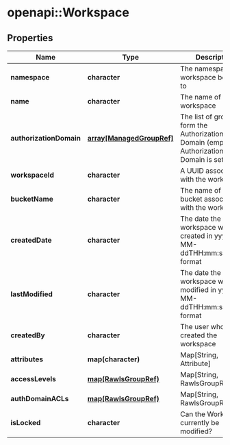 # openapi::Workspace


## Properties
Name | Type | Description | Notes
------------ | ------------- | ------------- | -------------
**namespace** | **character** | The namespace the workspace belongs to | 
**name** | **character** | The name of the workspace | 
**authorizationDomain** | [**array[ManagedGroupRef]**](ManagedGroupRef.md) | The list of groups to form the Authorization Domain (empty if no Authorization Domain is set) | 
**workspaceId** | **character** | A UUID associated with the workspace | 
**bucketName** | **character** | The name of the bucket associated with the workspace | 
**createdDate** | **character** | The date the workspace was created in yyyy-MM-ddTHH:mm:ss.SSSZZ format | 
**lastModified** | **character** | The date the workspace was last modified in yyyy-MM-ddTHH:mm:ss.SSSZZ format | 
**createdBy** | **character** | The user who created the workspace | 
**attributes** | **map(character)** | Map[String, Attribute] | 
**accessLevels** | [**map(RawlsGroupRef)**](RawlsGroupRef.md) | Map[String, RawlsGroupRef] | 
**authDomainACLs** | [**map(RawlsGroupRef)**](RawlsGroupRef.md) | Map[String, RawlsGroupRef] | 
**isLocked** | **character** | Can the Workspace currently be modified? | 


